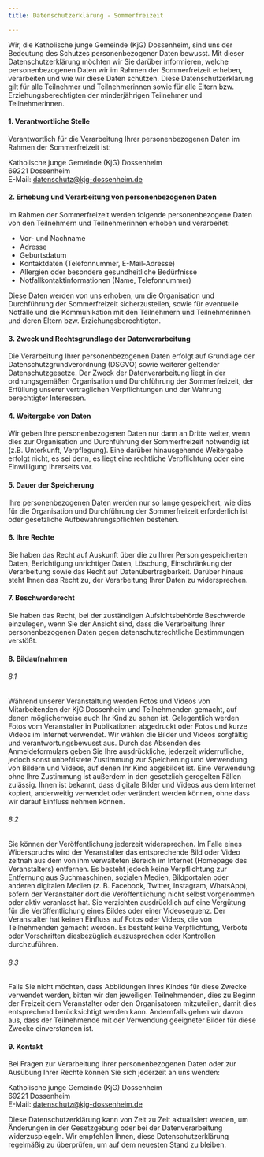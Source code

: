 ```yaml
---
title: Datenschutzerklärung - Sommerfreizeit

---
```

Wir, die Katholische junge Gemeinde (KjG) Dossenheim, sind uns der Bedeutung des Schutzes personenbezogener Daten bewusst. Mit dieser Datenschutzerklärung möchten wir Sie darüber informieren, welche personenbezogenen Daten wir im Rahmen der Sommerfreizeit erheben, verarbeiten und wie wir diese Daten schützen. Diese Datenschutzerklärung gilt für alle Teilnehmer und Teilnehmerinnen sowie für alle Eltern bzw. Erziehungsberechtigten der minderjährigen Teilnehmer und Teilnehmerinnen.

#### 1. Verantwortliche Stelle
Verantwortlich für die Verarbeitung Ihrer personenbezogenen Daten im Rahmen der Sommerfreizeit ist:

Katholische junge Gemeinde (KjG) Dossenheim  
69221 Dossenheim  
E-Mail: datenschutz@kjg-dossenheim.de

#### 2. Erhebung und Verarbeitung von personenbezogenen Daten
Im Rahmen der Sommerfreizeit werden folgende personenbezogene Daten von den Teilnehmern und Teilnehmerinnen erhoben und verarbeitet:

- Vor- und Nachname
- Adresse
- Geburtsdatum
- Kontaktdaten (Telefonnummer, E-Mail-Adresse)
- Allergien oder besondere gesundheitliche Bedürfnisse
- Notfallkontaktinformationen (Name, Telefonnummer)

Diese Daten werden von uns erhoben, um die Organisation und Durchführung der Sommerfreizeit sicherzustellen, sowie für eventuelle Notfälle und die Kommunikation mit den Teilnehmern und Teilnehmerinnen und deren Eltern bzw. Erziehungsberechtigten.

#### 3. Zweck und Rechtsgrundlage der Datenverarbeitung
Die Verarbeitung Ihrer personenbezogenen Daten erfolgt auf Grundlage der Datenschutzgrundverordnung (DSGVO) sowie weiterer geltender Datenschutzgesetze. Der Zweck der Datenverarbeitung liegt in der ordnungsgemäßen Organisation und Durchführung der Sommerfreizeit, der Erfüllung unserer vertraglichen Verpflichtungen und der Wahrung berechtigter Interessen.

#### 4. Weitergabe von Daten
Wir geben Ihre personenbezogenen Daten nur dann an Dritte weiter, wenn dies zur Organisation und Durchführung der Sommerfreizeit notwendig ist (z.B. Unterkunft, Verpflegung). Eine darüber hinausgehende Weitergabe erfolgt nicht, es sei denn, es liegt eine rechtliche Verpflichtung oder eine Einwilligung Ihrerseits vor.

#### 5. Dauer der Speicherung
Ihre personenbezogenen Daten werden nur so lange gespeichert, wie dies für die Organisation und Durchführung der Sommerfreizeit erforderlich ist oder gesetzliche Aufbewahrungspflichten bestehen.

#### 6. Ihre Rechte
Sie haben das Recht auf Auskunft über die zu Ihrer Person gespeicherten Daten, Berichtigung unrichtiger Daten, Löschung, Einschränkung der Verarbeitung sowie das Recht auf Datenübertragbarkeit. Darüber hinaus steht Ihnen das Recht zu, der Verarbeitung Ihrer Daten zu widersprechen.

#### 7. Beschwerderecht
Sie haben das Recht, bei der zuständigen Aufsichtsbehörde Beschwerde einzulegen, wenn Sie der Ansicht sind, dass die Verarbeitung Ihrer personenbezogenen Daten gegen datenschutzrechtliche Bestimmungen verstößt.

#### 8. Bildaufnahmen
###### 8.1
Während unserer Veranstaltung werden Fotos und Videos von Mitarbeitenden der KjG Dossenheim und Teilnehmenden gemacht, auf denen möglicherweise auch Ihr Kind zu sehen ist. Gelegentlich werden Fotos vom Veranstalter in Publikationen abgedruckt oder Fotos und kurze Videos im Internet verwendet. Wir wählen die Bilder und Videos sorgfältig und verantwortungsbewusst aus. Durch das Absenden des Anmeldeformulars geben Sie Ihre ausdrückliche, jederzeit widerrufliche, jedoch sonst unbefristete Zustimmung zur Speicherung und Verwendung von Bildern und Videos, auf denen Ihr Kind abgebildet ist. Eine Verwendung ohne Ihre Zustimmung ist außerdem in den gesetzlich geregelten Fällen zulässig. Ihnen ist bekannt, dass digitale Bilder und Videos aus dem Internet kopiert, anderweitig verwendet oder verändert werden können, ohne dass wir darauf Einfluss nehmen können.

###### 8.2
Sie können der Veröffentlichung jederzeit widersprechen. Im Falle eines Widerspruchs wird der Veranstalter das entsprechende Bild oder Video zeitnah aus dem von ihm verwalteten Bereich im Internet (Homepage des Veranstalters) entfernen. Es besteht jedoch keine Verpflichtung zur Entfernung aus Suchmaschinen, sozialen Medien, Bildportalen oder anderen digitalen Medien (z. B. Facebook, Twitter, Instagram, WhatsApp), sofern der Veranstalter dort die Veröffentlichung nicht selbst vorgenommen oder aktiv veranlasst hat. Sie verzichten ausdrücklich auf eine Vergütung für die Veröffentlichung eines Bildes oder einer Videosequenz. Der Veranstalter hat keinen Einfluss auf Fotos oder Videos, die von Teilnehmenden gemacht werden. Es besteht keine Verpflichtung, Verbote oder Vorschriften diesbezüglich auszusprechen oder Kontrollen durchzuführen.

###### 8.3
Falls Sie nicht möchten, dass Abbildungen Ihres Kindes für diese Zwecke verwendet werden, bitten wir den jeweiligen Teilnehmenden, dies zu Beginn der Freizeit dem Veranstalter oder den Organisatoren mitzuteilen, damit dies entsprechend berücksichtigt werden kann. Andernfalls gehen wir davon aus, dass der Teilnehmende mit der Verwendung geeigneter Bilder für diese Zwecke einverstanden ist.

#### 9. Kontakt
Bei Fragen zur Verarbeitung Ihrer personenbezogenen Daten oder zur Ausübung Ihrer Rechte können Sie sich jederzeit an uns wenden:

Katholische junge Gemeinde (KjG) Dossenheim  
69221 Dossenheim  
E-Mail: datenschutz@kjg-dossenheim.de

Diese Datenschutzerklärung kann von Zeit zu Zeit aktualisiert werden, um Änderungen in der Gesetzgebung oder bei der Datenverarbeitung widerzuspiegeln. Wir empfehlen Ihnen, diese Datenschutzerklärung regelmäßig zu überprüfen, um auf dem neuesten Stand zu bleiben.  